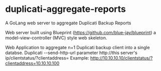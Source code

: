 # duplicati-aggregate-reports

A GoLang web server to aggregate Duplicati Backup Reports

Web server built using Blueprint (https://github.com/blue-jay/blueprint) a model-view-controller (MVC) style web skeleton. 


Web Application to aggregate n+1 Duplicati backup client into a single databse.
Duplicati --send-http-url parameter http://this server's ip/clientstatus/?clientaddress=<IP address of Duplicati Machine>
Example: http://10.10.10.10/clientstatus/?clientaddress=10.10.10.100

